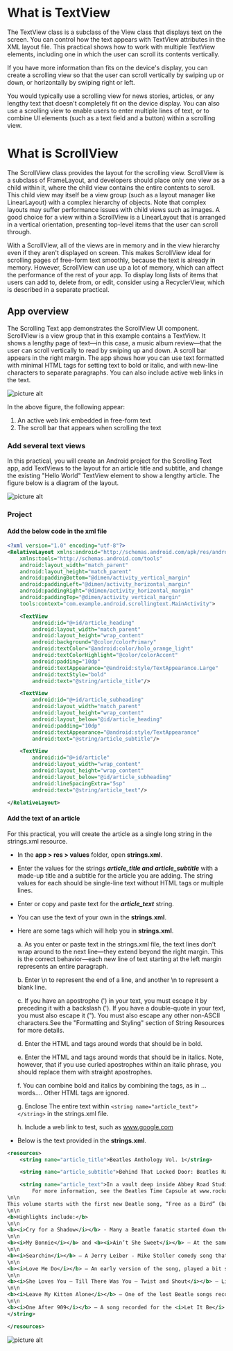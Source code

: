 # What is TextView 

The TextView class is a subclass of the View class that displays text on the screen. You can control how the text appears with TextView attributes in the XML layout file. This practical shows how to work with multiple TextView elements, including one in which the user can scroll its contents vertically.

If you have more information than fits on the device's display, you can create a scrolling view so that the user can scroll vertically by swiping up or down, or horizontally by swiping right or left.

You would typically use a scrolling view for news stories, articles, or any lengthy text that doesn't completely fit on the device display. You can also use a scrolling view to enable users to enter multiple lines of text, or to combine UI elements (such as a text field and a button) within a scrolling view.

# What is ScrollView

The ScrollView class provides the layout for the scrolling view. ScrollView is a subclass of FrameLayout, and developers should place only one view as a child within it, where the child view contains the entire contents to scroll. This child view may itself be a view group (such as a layout manager like LinearLayout) with a complex hierarchy of objects. Note that complex layouts may suffer performance issues with child views such as images. A good choice for a view within a ScrollView is a LinearLayout that is arranged in a vertical orientation, presenting top-level items that the user can scroll through.

With a ScrollView, all of the views are in memory and in the view hierarchy even if they aren't displayed on screen. This makes ScrollView ideal for scrolling pages of free-form text smoothly, because the text is already in memory. However, ScrollView can use up a lot of memory, which can affect the performance of the rest of your app. To display long lists of items that users can add to, delete from, or edit, consider using a RecyclerView, which is described in a separate practical.

## App overview
The Scrolling Text app demonstrates the ScrollView UI component. ScrollView is a view group that in this example contains a TextView. It shows a lengthy page of text—in this case, a music album review—that the user can scroll vertically to read by swiping up and down. A scroll bar appears in the right margin. The app shows how you can use text formatted with minimal HTML tags for setting text to bold or italic, and with new-line characters to separate paragraphs. You can also include active web links in the text.

![picture alt](https://github.com/chaitanyak963/Document/raw/master/dg_scrolling_text_composite.png)

In the above figure, the following appear:

1. An active web link embedded in free-form text
2. The scroll bar that appears when scrolling the text

### Add several text views
In this practical, you will create an Android project for the Scrolling Text app, add TextViews to the layout for an article title and subtitle, and change the existing "Hello World" TextView element to show a lengthy article. The figure below is a diagram of the layout.

![picture alt](https://github.com/chaitanyak963/Document/raw/master/dg_layout_diagram_just_textviews.png)

### Project

#### Add the below code in the xml file
```xml
<?xml version="1.0" encoding="utf-8"?>
<RelativeLayout xmlns:android="http://schemas.android.com/apk/res/android"
    xmlns:tools="http://schemas.android.com/tools"
    android:layout_width="match_parent"
    android:layout_height="match_parent"
    android:paddingBottom="@dimen/activity_vertical_margin"
    android:paddingLeft="@dimen/activity_horizontal_margin"
    android:paddingRight="@dimen/activity_horizontal_margin"
    android:paddingTop="@dimen/activity_vertical_margin"
    tools:context="com.example.android.scrollingtext.MainActivity">

    <TextView
        android:id="@+id/article_heading"
        android:layout_width="match_parent"
        android:layout_height="wrap_content"
        android:background="@color/colorPrimary"
        android:textColor="@android:color/holo_orange_light"
        android:textColorHighlight="@color/colorAccent"
        android:padding="10dp"
        android:textAppearance="@android:style/TextAppearance.Large"
        android:textStyle="bold"
        android:text="@string/article_title"/>

    <TextView
        android:id="@+id/article_subheading"
        android:layout_width="match_parent"
        android:layout_height="wrap_content"
        android:layout_below="@id/article_heading"
        android:padding="10dp"
        android:textAppearance="@android:style/TextAppearance"
        android:text="@string/article_subtitle"/>

    <TextView
        android:id="@+id/article"
        android:layout_width="wrap_content"
        android:layout_height="wrap_content"
        android:layout_below="@id/article_subheading"
        android:lineSpacingExtra="5sp"
        android:text="@string/article_text"/>

</RelativeLayout>
```
#### Add the text of an article
For this practical, you will create the article as a single long string in the strings.xml resource.

* In the **app > res > values** folder, open **strings.xml**.
* Enter the values for the strings ***article_title and article_subtitle*** with a made-up title and a subtitle for the article you are adding. The string values for each should be single-line text without HTML tags or multiple lines.
* Enter or copy and paste text for the ***article_text*** string.
* You can use the text of your own in the **strings.xml**.
* Here are some tags which will help you in **strings.xml**.

    a. As you enter or paste text in the strings.xml file, the text lines don't wrap around to the next line—they extend beyond the right margin. This is the correct behavior—each new line of text starting at the left margin represents an entire paragraph.

    b. Enter \n to represent the end of a line, and another \n to represent a blank line.

    c. If you have an apostrophe (') in your text, you must escape it by preceding it with a backslash (\'). If you have a double-quote in your text, you must also escape it (\"). You must also escape any other non-ASCII characters.See the "Formatting and Styling" section of String Resources for more details.

    d. Enter the HTML and </b> tags around words that should be in bold.

    e. Enter the HTML and </i> tags around words that should be in italics. Note, however, that if you use curled apostrophes within an italic phrase, you should replace them with straight apostrophes.

    f. You can combine bold and italics by combining the tags, as in ... words...</i></b>. Other HTML tags are ignored.

    g. Enclose The entire text within ```<string name="article_text"> </string>``` in the strings.xml file.

    h. Include a web link to test, such as www.google.com 
    
* Below is the text provided in the **strings.xml**.

```xml
<resources>
    <string name="article_title">Beatles Anthology Vol. 1</string>

    <string name="article_subtitle">Behind That Locked Door: Beatles Rarities!</string>

    <string name="article_text">In a vault deep inside Abbey Road Studios in London — protected by an unmarked, triple-locked, police-alarmed door — are something like 400 hours of unreleased Beatles recordings, starting from June 2, 1962 and ending with the very last tracks recorded for the <i>Let It Be</i> album. The best of the best were released by Apple Records in the form of the 3-volume Anthology series.
        For more information, see the Beatles Time Capsule at www.rockument.com.
\n\n
This volume starts with the first new Beatle song, “Free as a Bird” (based on a John Lennon demo, found only on the bootleg <i>The Lost Lennon Tapes Vol. 28</i>, and covers the very earliest historical recordings, outtakes from the first albums, and live recordings from early concerts and BBC Radio sessions.
\n\n
<b>Highlights include:</b>
\n\n
<b><i>Cry for a Shadow</i></b> - Many a Beatle fanatic started down the bootleg road, like I did, with a first listen to this song. Originally titled “Beatle Bop” and recorded in a single session that yielded four songs (the other three featured Tony Sheridan with the Beatles as a backing band), “Cry for a Shadow” is an instrumental written by Lennon and Harrison, which makes it unique to this day. John Lennon plays rhythm guitar, George Harrison plays lead guitar, Paul McCartney plays bass, and Pete Best plays drums. The sessions were produced by Bert Kaempfert in Hamburg, Germany, during the Beatles’ second visit from April through July of 1961 to play in the Reeperbahn-section clubs.
\n\n
<b><i>My Bonnie</i></b> and <b><i>Ain’t She Sweet</i></b> — At the same session, the Beatles played on “My Bonnie” (the first-ever single with Beatles playing), as the backing band for English singer Tony Sheridan, originally a member of the Jets. The popularity of this single in Liverpool brought the Beatles to the attention of Brian Epstein, who worked in the NEMS record store and tried to meet demand for the disc. John Lennon then sings a fine “Ain’t She Sweet” (his first-ever released vocal).
\n\n
<b><i>Searchin</i></b> — A Jerry Leiber - Mike Stoller comedy song that was a hit for the Coasters in 1957, and a popular live favorite of the Beatles. The Coasters also had a hit with “Besame Mucho” and the Beatles covered that song as well. Ringo Starr had by now replaced Pete Best on drums. The high falsetto is George, who also plays a hesitant lead guitar. This is from their first audition for Decca Records in London on Jan 1., 1962, live in the studio. The Grateful Dead would later cover “Searchin” with a similar arrangement, Pigpen doing the Paul vocals. A live version is available on bootlegs featuring the Dead joined by the Beach Boys!
\n\n
<b><i>Love Me Do</i></b> — An early version of the song, played a bit slower and with more of a blues feeling, and a cool bossa-nova beat in middle. Paul had to sing while John played harmonica — a first for the group. Pete Best played drums on this version.
\n\n
<b><i>She Loves You – Till There Was You – Twist and Shout</i></b> — Live at the Princess Wales Theatre by Leicester Square in London, attended by the Queen. “Till There Was You” (by Meredith Wilson) is from the musical The Music Man and a hit for Peggy Lee in 1961. Before playing it, Paul said it was recorded by his favorite American group, “Sophie Tucker” (which got some laughs). At the end, John tells the people in the cheaper seats to clap their hands, and the rest to “rattle your jewelry” and then announces “Twist and Shout” (a song by Bert Russell and Phil Medley that was first recorded in 1962 by the Isley Brothers). A film of the performance shows the Queen smiling at John’s remark.
\n\n
<b><i>Leave My Kitten Alone</i></b> — One of the lost Beatle songs recorded during the “Beatles For Sale” sessions but never released. This song, written by Little Willie John, Titus Turner, and James McDougal, was a 1959 R&amp;B hit for Little Willie John and covered by Johnny Preston before the Beatles tried it and shelved it. A reference to a “big fat bulldog” may have influenced John’s “Hey Bulldog” (Yellow Submarine album), which is a similar rocker.
\n\n
<b><i>One After 909</i></b> — A song recorded for the <i>Let It Be</i> album was actually worked on way back in the beginning, six years earlier. This take shows how they did it much more slowly, with an R&amp;B feel to it.
</string>

</resources>
```

![picture alt](https://raw.githubusercontent.com/chaitanyak963/Document/master/as_strings-xml_capture.png)

